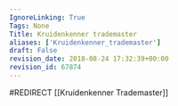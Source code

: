 ```yaml
---
IgnoreLinking: True
Tags: None
Title: Kruidenkenner trademaster
aliases: ['Kruidenkenner_trademaster']
draft: False
revision_date: 2018-08-24 17:32:39+00:00
revision_id: 67874
---
```


#REDIRECT [[Kruidenkenner Trademaster]]